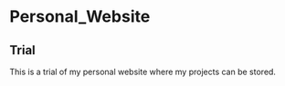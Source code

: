 # Personal_Website
 
## Trial

This is a trial of my personal website where my projects can be stored.

